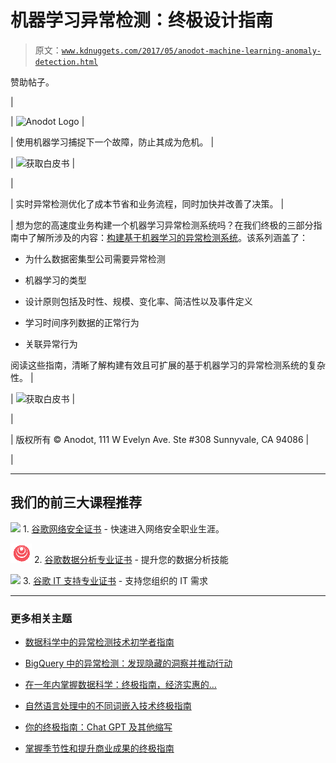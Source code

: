 # 机器学习异常检测：终极设计指南

> 原文：[`www.kdnuggets.com/2017/05/anodot-machine-learning-anomaly-detection.html`](https://www.kdnuggets.com/2017/05/anodot-machine-learning-anomaly-detection.html)

赞助帖子。

|

&#124; ![Anodot Logo](https://www.anodot.com/?utm_source=KDNuggets&utm_medium=email&utm_campaign=may) &#124;

&#124; 使用机器学习捕捉下一个故障，防止其成为危机。 &#124;

&#124; ![获取白皮书](http://go.anodot.com/building-large-scale-wp-part-1-kdn?utm_source=KDNuggets&utm_medium=email&utm_campaign=may) &#124;

&#124;

&#124; 实时异常检测优化了成本节省和业务流程，同时加快并改善了决策。 &#124;

&#124; 想为您的高速度业务构建一个机器学习异常检测系统吗？在我们终极的三部分指南中了解所涉及的内容：[构建基于机器学习的异常检测系统](http://go.anodot.com/building-large-scale-wp-part-1-kdn?utm_source=KDNuggets&utm_medium=email&utm_campaign=may)。该系列涵盖了：

+   为什么数据密集型公司需要异常检测

+   机器学习的类型

+   设计原则包括及时性、规模、变化率、简洁性以及事件定义

+   学习时间序列数据的正常行为

+   关联异常行为

阅读这些指南，清晰了解构建有效且可扩展的基于机器学习的异常检测系统的复杂性。 &#124;

&#124; ![获取白皮书](http://go.anodot.com/building-large-scale-wp-part-1-kdn?utm_source=KDNuggets&utm_medium=email&utm_campaign=may) &#124;

&#124;

&#124; 版权所有 © Anodot, 111 W Evelyn Ave. Ste #308 Sunnyvale, CA 94086 &#124;

|

* * *

## 我们的前三大课程推荐

![](img/0244c01ba9267c002ef39d4907e0b8fb.png) 1\. [谷歌网络安全证书](https://www.kdnuggets.com/google-cybersecurity) - 快速进入网络安全职业生涯。

![](img/e225c49c3c91745821c8c0368bf04711.png) 2\. [谷歌数据分析专业证书](https://www.kdnuggets.com/google-data-analytics) - 提升您的数据分析技能

![](img/0244c01ba9267c002ef39d4907e0b8fb.png) 3\. [谷歌 IT 支持专业证书](https://www.kdnuggets.com/google-itsupport) - 支持您组织的 IT 需求

* * *

### 更多相关主题

+   [数据科学中的异常检测技术初学者指南](https://www.kdnuggets.com/2023/05/beginner-guide-anomaly-detection-techniques-data-science.html)

+   [BigQuery 中的异常检测：发现隐藏的洞察并推动行动](https://www.kdnuggets.com/anomaly-detection-in-bigquery-uncover-hidden-insights-and-drive-action)

+   [在一年内掌握数据科学：终极指南，经济实惠的…](https://www.kdnuggets.com/master-data-science-in-a-year-the-ultimate-guide-to-affordable-self-paced-learning)

+   [自然语言处理中的不同词嵌入技术终极指南](https://www.kdnuggets.com/2021/11/guide-word-embedding-techniques-nlp.html)

+   [你的终极指南：Chat GPT 及其他缩写](https://www.kdnuggets.com/2023/06/ultimate-guide-chat-gpt-abbreviations.html)

+   [掌握季节性和提升商业成果的终极指南](https://www.kdnuggets.com/2023/08/media-mix-modeling-ultimate-guide-mastering-seasonality-boosting-business-results.html)
